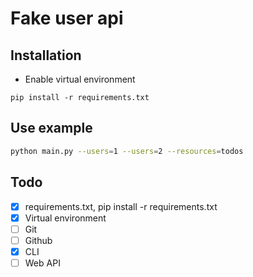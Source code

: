 # Fake user api


## Installation


- Enable virtual environment

```
pip install -r requirements.txt
```



## Use example


```bash
python main.py --users=1 --users=2 --resources=todos
```


## Todo

- [x] requirements.txt, pip install -r requirements.txt
- [x] Virtual environment
- [ ] Git
- [ ] Github
- [x] CLI
- [ ] Web API
